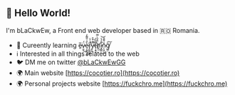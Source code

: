 
## 👋 Hello World! 

I'm bLaCkwEw, a Front end web developer based in 🇷🇴 Romania.

- 🌱 Cureently learning ḛ̷̅v̷̹̬̈́͜ẹ̴̗̬̪͕̻̀̑͑̎͌̓r̷̡͖̱̹̪͆͗͐̈̚y̴̧̪͛͊͒̊̚t̶̖͎͍̯̄̑̏́̕ḧ̸̭̫̐̆̀̿̕i̷̛̘̻̲̒́̍͝n̷̩͙͔̰̽͗͊̐g̸͇̣̑͠
- ℹ️ Interested in all things related to the web
- 🐦 DM me on twitter [@bLaCkwEwGG](https://twitter.com/bLaCkwEwGG/)
- 🌍 Main website [https://cocotier.ro](https://cocotier.ro)
- 🌍 Personal projects website [https://fuckchro.me](https://fuckchro.me)
